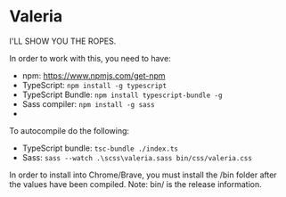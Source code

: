 # Valeria
I'LL SHOW YOU THE ROPES.

In order to work with this, you need to have:
 * npm: https://www.npmjs.com/get-npm
 * TypeScript: `npm install -g typescript`
 * TypeScript Bundle: `npm install typescript-bundle -g`
 * Sass compiler: `npm install -g sass`
 *

To autocompile do the following:
 * TypeScript bundle: `tsc-bundle ./index.ts`
 * Sass: `sass --watch .\scss\valeria.sass bin/css/valeria.css`

In order to install into Chrome/Brave, you must install the /bin folder after
the values have been compiled.  Note: bin/ is the release information.
